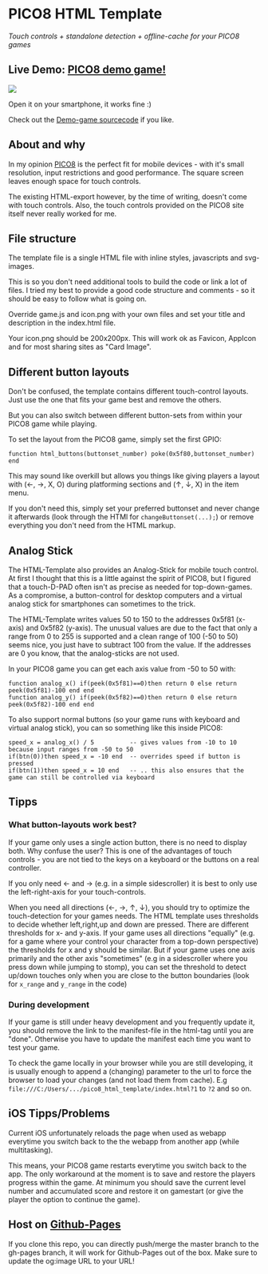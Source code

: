 # PICO8 HTML Template

*Touch controls + standalone detection + offline-cache for your PICO8 games*


## Live Demo: [PICO8 demo game!](https://headjump.github.io/pico8_html_template/)

[<img src="https://github.com/headjump/pico8_html_template/blob/gh-pages/html-demo.jpg?raw=true">](https://headjump.github.io/pico8_html_template/)

Open it on your smartphone, it works fine :)

Check out the [Demo-game sourcecode](https://github.com/headjump/pico8_html_template--demo_game) if you like.


## About and why

In my opinion [PICO8](https://www.lexaloffle.com/pico-8.php) is the perfect fit for mobile devices - with it's small resolution, input restrictions and good performance. The square screen leaves enough space for touch controls.

The existing HTML-export however, by the time of writing, doesn't come with touch controls. Also, the touch controls provided on the PICO8 site itself never really worked for me.


## File structure

The template file is a single HTML file with inline styles, javascripts and svg-images.

This is so you don't need additional tools to build the code or link a lot of files. I tried my best to provide a good code structure and comments - so it should be easy to follow what is going on.

Override game.js and icon.png with your own files and set your title and description in the index.html file.

Your icon.png should be 200x200px. This will work ok as Favicon, AppIcon and for most sharing sites as "Card Image".



## Different button layouts

Don't be confused, the template contains different touch-control layouts. Just use the one that fits your game best and remove the others.

But you can also switch between different button-sets from within your PICO8 game while playing.

To set the layout from the PICO8 game, simply set the first GPIO:

```
function html_buttons(buttonset_number) poke(0x5f80,buttonset_number) end
```

This may sound like overkill but allows you things like giving players a layout with (←, →, X, O) during platforming sections and (↑, ↓, X) in the item menu.

If you don't need this, simply set your preferred buttonset and never change it afterwards (look through the HTMl for `changeButtonset(...);`) or remove everything you don't need from the HTML markup.


## Analog Stick

The HTML-Template also provides an Analog-Stick for mobile touch control. At first I thought that this is a little against the spirit of PICO8, but I figured that a touch-D-PAD often isn't as precise as needed for top-down-games. As a compromise, a button-control for desktop computers and a virtual analog stick for smartphones can sometimes to the trick.

The HTML-Template writes values 50 to 150 to the addresses 0x5f81 (x-axis) and 0x5f82 (y-axis). The unusual values are due to the fact that only a range from 0 to 255 is supported and a clean range of 100 (-50 to 50) seems nice, you just have to subtract 100 from the value. If the addresses are 0 you know, that the analog-sticks are not used.
 
In your PICO8 game you can get each axis value from -50 to 50 with:

```
function analog_x() if(peek(0x5f81)==0)then return 0 else return peek(0x5f81)-100 end end
function analog_y() if(peek(0x5f82)==0)then return 0 else return peek(0x5f82)-100 end end
```

To also support normal buttons (so your game runs with keyboard and virtual analog stick), you can so something like this inside PICO8:

```
speed_x = analog_x() / 5          -- gives values from -10 to 10 because input ranges from -50 to 50
if(btn(0))then speed_x = -10 end  -- overrides speed if button is pressed
if(btn(1))then speed_x = 10 end   -- .. this also ensures that the game can still be controlled via keyboard
```


## Tipps

### What button-layouts work best?

If your game only uses a single action button, there is no need to display both. Why confuse the user? This is one of the advantages of touch controls - you are not tied to the keys on a keyboard or the buttons on a real controller.

If you only need ← and → (e.g. in a simple sidescroller) it is best to only use the left-right-axis for your touch-controls.

When you need all directions (←, →, ↑, ↓), you should try to optimize the touch-detection for your games needs. The HTML template uses thresholds to decide whether left,right,up and down are pressed. There are different thresholds for x- and y-axis. If your game uses all directions "equally" (e.g. for a game where your control your character from a top-down perspective) the thresholds for x and y should be similar. But if your game uses one axis primarily and the other axis "sometimes" (e.g in a sidescroller where you press down while jumping to stomp), you can set the threshold to detect up/down touches only when you are close to the button boundaries (look for `x_range` and `y_range` in the code)


### During development

If your game is still under heavy development and you frequently update it, you should remove the link to the manifest-file in the html-tag until you are "done". Otherwise you have to update the manifest each time you want to test your game.

To check the game locally in your browser while you are still developing, it is usually enough to append a (changing) parameter to the url to force the browser to load your changes (and not load them from cache). E.g `file:///C:/Users/.../pico8_html_template/index.html?1` to `?2` and so on.


## iOS Tipps/Problems

Current iOS unfortunately reloads the page when used as webapp everytime you switch back to the the webapp from another app (while multitasking).

This means, your PICO8 game restarts everytime you switch back to the app. The only workaround at the moment is to save and restore the players progress within the game. At minimum you should save the current level number and accumulated score and restore it on gamestart (or give the player the option to continue the game).


## Host on [Github-Pages](https://pages.github.com/)

If you clone this repo, you can directly push/merge the master branch to the gh-pages branch, it will work for Github-Pages out of the box. Make sure to update the og:image URL to your URL!
